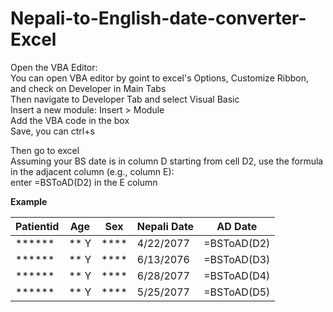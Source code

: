 # Nepali-to-English-date-converter-Excel
Open the VBA Editor: <br>
You can open VBA editor by goint to excel's Options, Customize Ribbon, and check on Developer in Main Tabs <br>
Then navigate to Developer Tab and select Visual Basic <br>
Insert a new module: Insert > Module <br>
Add the VBA code in the box<br>
Save, you can ctrl+s <br>

Then go to excel <br>
Assuming your BS date is in column D starting from cell D2, use the formula in the adjacent column (e.g., column E):<br>
enter =BSToAD(D2) in the E column<br>

<b>Example</b>
<table><thead><tr><th>Patientid</th><th>Age</th><th>Sex</th><th>Nepali Date</th><th>AD Date</th></tr></thead><tbody><tr><td>******</td><td>** Y</td><td>****</td><td>4/22/2077</td><td>=BSToAD(D2)</td></tr><tr><td>******</td><td>** Y</td><td>****</td><td>6/13/2076</td><td>=BSToAD(D3)</td></tr><tr><td>******</td><td>** Y</td><td>****</td><td>6/28/2077</td><td>=BSToAD(D4)</td></tr><tr><td>******</td><td>** Y</td><td>****</td><td>5/25/2077</td><td>=BSToAD(D5)</td></tr></tbody></table>